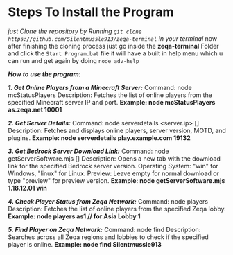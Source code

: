 # Steps To Install the Program
*just Clone the repository by Running `git clone https://github.com/Silentmussle913/zeqa-terminal` in your terminal*
now after finishing the cloning process just go inside the **zeqa-terminal** Folder and click the `Start Program.bat` file it will have a built in help menu which u can run and get again by doing `node adv-help`

***How to use the program:***

***1. Get Online Players from a Minecraft Server:***
   Command: node mcStatusPlayers <serverIp> <serverPort>
   Description: Fetches the list of online players from the specified Minecraft server IP and port.
   **Example: node mcStatusPlayers as.zeqa.net 10001**

***2. Get Server Details:***
   Command: node serverdetails <server.ip> [<port>]
   Description: Fetches and displays online players, server version, MOTD, and plugins.
   **Example: node serverdetails play.example.com 19132**

***3. Get Bedrock Server Download Link:***
   Command: node getServerSoftware.mjs <version> <operating-system> [<preview>]
   Description: Opens a new tab with the download link for the specified Bedrock server version.
   Operating System: "win" for Windows, "linux" for Linux.
   Preview: Leave empty for normal download or type "preview" for preview version.
   **Example: node getServerSoftware.mjs 1.18.12.01 win**

***4. Check Player Status from Zeqa Network:***
   Command: node players <region><lobby>
   Description: Fetches the list of online players from the specified Zeqa lobby.
   **Example: node players as1  // for Asia Lobby 1**

***5. Find Player on Zeqa Network:***
   Command: node find <PlayerName>
   Description: Searches across all Zeqa regions and lobbies to check if the specified player is online.
   **Example: node find Silentmussle913**
